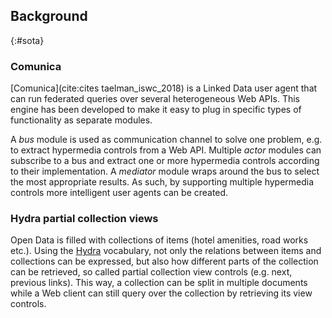 ##  Background
{:#sota}

### Comunica

[Comunica](cite:cites taelman_iswc_2018) is a Linked Data user agent that can run federated queries over several heterogeneous Web APIs. This engine has been developed to make it easy to plug in specific types of functionality as separate modules.

A _bus_ module is used as communication channel to solve one problem, e.g. to extract hypermedia controls from a Web API. Multiple _actor_ modules can subscribe to a bus and extract one or more hypermedia controls according to their implementation. A _mediator_ module wraps around the bus to select the most appropriate results. As such, by supporting multiple hypermedia controls more intelligent user agents can be created.


<!-- Every piece of functionality in Comunica can be implemented as seperate building blocks based on the _actor_ programming model, where each actor can respond to a specific action. Actors that share same functionality, but with different implementations, can be grouped with a communication channel called a _bus_. Interaction between actors is possible through a _mediator_ that wraps around a bus to get an action's result from a single actor. This result depends on the configuration of the mediator, e.g. a race mediator will return the response of the actor that is able to reply the earliest. -->

<!-- <figure id="actor">
<center>
<img src="img/actor-mediator-bus.svg">
</center>
<figcaption markdown="block">
Actor 0 initiates an action to a mediator. The mediator communicates through a bus with all actors 1, 2 and 3 that are able to solve the action and gives back the most favorable result according to its configuration.
</figcaption>
</figure> -->

### Hydra partial collection views

Open Data is filled with collections of items (hotel amenities, road works etc.). Using the [Hydra](https://www.hydra-cg.com/spec/latest/core/#collections) vocabulary, not only the relations between items and collections can be expressed, but also how different parts of the collection can be retrieved, so called partial collection view controls (e.g. next, previous links). This way, a collection can be split in multiple documents while a Web client can still query over the collection by retrieving its view controls.

<!-- These related resources can be grouped as members of a collection using the [Hydra](https://www.hydra-cg.com/spec/latest/core/#collections) vocabulary. When the size of members is too big, data owners can fragment this into collection views. Each view represents a part of the collection to keep the Web API responses lightweight. In the case of hetarchief.be represents each newspaper HTTP document one view of the collection of newspapers. These views are linked together with partial collection view controls: previous, next, first and last. This allows a client to fetch all members of the collection. -->